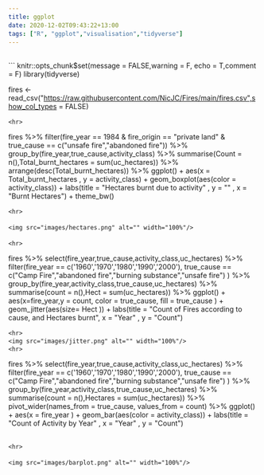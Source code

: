 ```yaml
---
title: ggplot
date: 2020-12-02T09:43:22+13:00
tags: ["R", "ggplot","visualisation","tidyverse"]
---
```


<html>
<body>
<style>

body{
  font-family: Outfit;
  font-size:17px;
  background: #B7e3f3;
}

</style>
<br>
```
knitr::opts_chunk$set(message = FALSE,warning = F, echo = T,comment = F)
library(tidyverse)

fires <- read_csv("https://raw.githubusercontent.com/NicJC/Fires/main/fires.csv",show_col_types = FALSE)
```
<hr>

```
fires %>%
  filter(fire_year == 1984 & fire_origin == "private land" & true_cause == c("unsafe fire","abandoned fire")) %>%
  group_by(fire_year,true_cause,activity_class) %>%
  summarise(Count = n(),Total_burnt_hectares = sum(uc_hectares)) %>%
  arrange(desc(Total_burnt_hectares)) %>%
  ggplot() + aes(x = Total_burnt_hectares , y = activity_class) + 
  geom_boxplot(aes(color = activity_class)) + 
  labs(title = "Hectares burnt due to activity" , y = "" , x  = "Burnt Hectares") + 
  theme_bw()
```
<hr>

<img src="images/hectares.png" alt="" width="100%"/>

<hr>

```
fires %>% select(fire_year,true_cause,activity_class,uc_hectares) %>%
  filter(fire_year == c('1960','1970','1980','1990','2000'),
  true_cause == c("Camp Fire","abandoned fire","burning substance","unsafe fire") ) %>%
  group_by(fire_year,activity_class,true_cause,uc_hectares) %>%
  summarise(count = n(),Hect = sum(uc_hectares)) %>%
  ggplot() + aes(x=fire_year,y = count, color = true_cause, fill = true_cause ) + 
  geom_jitter(aes(size= Hect )) + 
  labs(title = "Count of Fires according to cause, and Hectares burnt", x = "Year" , y = "Count")
  
```
<hr>
<img src="images/jitter.png" alt="" width="100%"/>
<hr>

```
fires %>% select(fire_year,true_cause,activity_class,uc_hectares) %>%
  filter(fire_year == c('1960','1970','1980','1990','2000'),
  true_cause == c("Camp Fire","abandoned fire","burning substance","unsafe fire") ) %>%
  group_by(fire_year,activity_class,true_cause,uc_hectares) %>%
  summarise(count = n(),Hectares = sum(uc_hectares)) %>%
  pivot_wider(names_from = true_cause, values_from = count) %>%
  ggplot() + aes(x = fire_year ) + geom_bar(aes(color = activity_class)) + 
  labs(title = "Count of Activity by Year" , x = "Year" , y = "Count")
```

<hr>

<img src="images/barplot.png" alt="" width="100%"/>